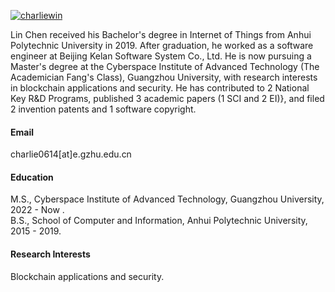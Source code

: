 

[![charliewin](https://img.shields.io/badge/charliewin-github-blue?logo=github)](https://github.com/charliewin)

Lin Chen received his Bachelor's degree in Internet of Things from Anhui Polytechnic University in 2019. After graduation, he worked as a software engineer at Beijing Kelan Software System Co., Ltd. He is now pursuing a Master's degree at the Cyberspace Institute of Advanced Technology (The Academician Fang's Class), Guangzhou University, with research interests in blockchain applications and security. He has contributed to 2 National Key R&D Programs, published 3 academic papers (1 SCI and 2 EI)}, and filed 2 invention patents and 1 software copyright.

#### Email
charlie0614[at]e.gzhu.edu.cn

#### Education
M.S., Cyberspace Institute of Advanced Technology, Guangzhou University, 2022 - Now .\
B.S., School of Computer and Information, Anhui Polytechnic University, 2015 - 2019.

#### Research Interests
Blockchain applications and security.

